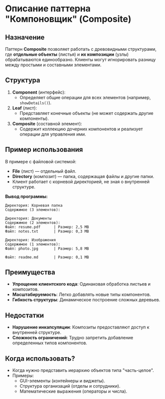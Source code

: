 # Описание паттерна "Компоновщик" (Composite)

## Назначение
Паттерн **Composite** позволяет работать с древовидными структурами, где **отдельные объекты** (листья) и **их композиции** (узлы) обрабатываются единообразно. Клиенты могут игнорировать разницу между простыми и составными элементами.

## Структура
1. **Component** (интерфейс):
    - Определяет общие операции для всех элементов (например, `showDetails()`).
2. **Leaf** (лист):
    - Представляет конечные объекты (не может содержать другие компоненты).
3. **Composite** (составной элемент):
    - Содержит коллекцию дочерних компонентов и реализует операции для управления ими.

## Пример использования
В примере с файловой системой:
- **File** (лист) — отдельный файл.
- **Directory** (композит) — папка, содержащая файлы и другие папки.
- Клиент работает с корневой директорией, не зная о внутренней структуре.

**Вывод программы:**
```
Директория: Корневая папка
Содержимое (3 элементов):

Директория: Документы
Содержимое (2 элементов):
Файл: resume.pdf      | Размер: 2,5 MB
Файл: notes.txt       | Размер: 0,3 MB

Директория: Изображения
Содержимое (1 элементов):
Файл: photo.jpg       | Размер: 5,8 MB

Файл: readme.md       | Размер: 0,1 MB
```

## Преимущества
- **Упрощение клиентского кода**: Одинаковая обработка листьев и композитов.
- **Масштабируемость**: Легко добавлять новые типы компонентов.
- **Гибкость структуры**: Динамическое построение сложных деревьев.

## Недостатки
- **Нарушение инкапсуляции**: Композиты предоставляют доступ к внутренней структуре.
- **Сложность ограничений**: Трудно запретить добавление определенных типов компонентов.

## Когда использовать?
- Когда нужно представить иерархию объектов типа "часть-целое".
- Примеры:
    - GUI-элементы (контейнеры и виджеты).
    - Структура организаций (отделы и сотрудники).
    - Математические выражения (операторы и числа).